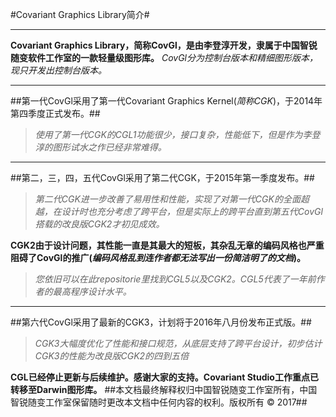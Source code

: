 #Covariant Graphics Library简介#
***
**Covariant Graphics Library，简称CovGl，是由李登淳开发，隶属于中国智锐随变软件工作室的一款轻量级图形库。**
*CovGl分为控制台版本和精细图形版本，现只开发出控制台版本。*  
***
##第一代CovGl采用了第一代Covariant Graphics Kernel(*简称CGK*)，于2014年第四季度正式发布。##
> *使用了第一代CGK的CGL1功能很少，接口复杂，性能低下，但是作为李登淳的图形试水之作已经非常难得。*

***
##第二，三，四，五代CovGl采用了第二代CGK，于2015年第一季度发布。##
> *第二代CGK进一步改善了易用性和性能，实现了对第一代CGK的全面超越，在设计时也充分考虑了跨平台，但是实际上的跨平台直到第五代CovGl搭载的改良版CGK2才初见成效。*

**CGK2由于设计问题，其性能一直是其最大的短板，其杂乱无章的编码风格也严重阻碍了CovGl的推广(*编码风格乱到连作者都无法写出一份简洁明了的文档*)。**
> *您依旧可以在此repositorie里找到CGL5以及CGK2。CGL5代表了一年前作者的最高程序设计水平。*

***
##第六代CovGl采用了最新的CGK3，计划将于2016年八月份发布正式版。##
> *CGK3大幅度优化了性能和接口规范，从底层支持了跨平台设计，初步估计CGK3的性能为改良版CGK2的四到五倍*

**CGL已经停止更新与后续维护。感谢大家的支持。Covariant Studio工作重点已转移至Darwin图形库。**
##本文档最终解释权归中国智锐随变工作室所有，中国智锐随变工作室保留随时更改本文档中任何内容的权利。版权所有 © 2017##
